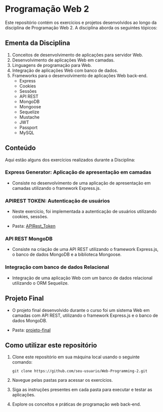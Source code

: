 # Programação Web 2

Este repositório contém os exercícios e projetos desenvolvidos ao longo da disciplina de Programação Web 2. A disciplina aborda os seguintes tópicos:

## Ementa da Disciplina

1. Conceitos de desenvolvimento de aplicações para servidor Web.
2. Desenvolvimento de aplicações Web em camadas.
3. Linguagens de programação para Web.
4. Integração de aplicações Web com banco de dados.
5. Frameworks para o desenvolvimento de aplicações Web back-end.
   - Express
   - Cookies
   - Sessões
   - API REST
   - MongoDB
   - Mongoose
   - Sequelize
   - Mustache
   - JWT
   - Passport
   - MySQL

## Conteúdo

Aqui estão alguns dos exercícios realizados durante a Disciplina:

### Express Generator: Aplicação de apresentação em camadas

- Consiste no desenvolvimento de uma aplicação de apresentação em camadas utilizando o framework Express.js.

### APIREST TOKEN: Autenticação de usuários

- Neste exercício, foi implementada a autenticação de usuários utilizando cookies, sessões.

- Pasta: [APIRest_Token](./APIRest_Token)

### API REST MongoDB

- Consiste na criação de uma API REST utilizando o framework Express.js, o banco de dados MongoDB e a biblioteca Mongoose.


### Integração com banco de dados Relacional

- Integração de uma aplicação Web com um banco de dados relacional utilizando o ORM Sequelize.

## Projeto Final

- O projeto final desenvolvido durante o curso foi um sistema Web em camadas com API REST, utilizando o framework Express.js e o banco de dados MongoDB.

- Pasta: [projeto-final](./Projeto_WEB)

## Como utilizar este repositório

1. Clone este repositório em sua máquina local usando o seguinte comando:

   ```
   git clone https://github.com/seu-usuario/Web-Programming-2.git
   ```

2. Navegue pelas pastas para acessar os exercícios.

3. Siga as instruções presentes em cada pasta para executar e testar as aplicações.

4. Explore os conceitos e práticas de programação web back-end.
